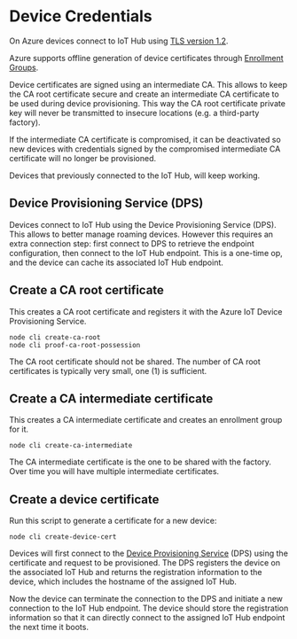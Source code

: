 # Device Credentials

On Azure devices connect to IoT Hub using
[TLS version 1.2](https://docs.microsoft.com/en-us/azure/iot-fundamentals/iot-security-deployment).

Azure supports offline generation of device certificates through
[Enrollment Groups](https://docs.microsoft.com/bs-latn-ba/azure/iot-dps/quick-enroll-device-x509-node).

Device certificates are signed using an intermediate CA. This allows to keep the
CA root certificate secure and create an intermediate CA certificate to be used
during device provisioning. This way the CA root certificate private key will
never be transmitted to insecure locations (e.g. a third-party factory).

If the intermediate CA certificate is compromised, it can be deactivated so new
devices with credentials signed by the compromised intermediate CA certificate
will no longer be provisioned.

Devices that previously connected to the IoT Hub, will keep working.

## Device Provisioning Service (DPS)

Devices connect to IoT Hub using the Device Provisioning Service (DPS). This
allows to better manage roaming devices. However this requires an extra
connection step: first connect to DPS to retrieve the endpoint configuration,
then connect to the IoT Hub endpoint. This is a one-time op, and the device can
cache its associated IoT Hub endpoint.

## Create a CA root certificate

This creates a CA root certificate and registers it with the Azure IoT Device
Provisioning Service.

    node cli create-ca-root
    node cli proof-ca-root-possession

The CA root certificate should not be shared. The number of CA root certificates
is typically very small, one (1) is sufficient.

## Create a CA intermediate certificate

This creates a CA intermediate certificate and creates an enrollment group for
it.

    node cli create-ca-intermediate

The CA intermediate certificate is the one to be shared with the factory. Over
time you will have multiple intermediate certificates.

## Create a device certificate

Run this script to generate a certificate for a new device:

    node cli create-device-cert

Devices will first connect to the
[Device Provisioning Service](https://docs.microsoft.com/en-us/azure/iot-dps/)
(DPS) using the certificate and request to be provisioned. The DPS registers the
device on the associated IoT Hub and returns the registration information to the
device, which includes the hostname of the assigned IoT Hub.

Now the device can terminate the connection to the DPS and initiate a new
connection to the IoT Hub endpoint. The device should store the registration
information so that it can directly connect to the assigned IoT Hub endpoint the
next time it boots.
